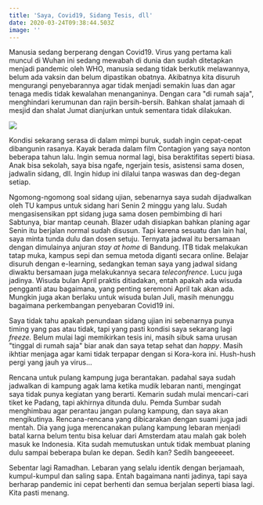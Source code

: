 ```yaml
---
title: 'Saya, Covid19, Sidang Tesis, dll'
date: 2020-03-24T09:38:44.503Z
image: ''
---
```

Manusia sedang berperang dengan Covid19. Virus yang pertama kali muncul di Wuhan ini sedang mewabah di dunia dan sudah ditetapkan menjadi pandemic oleh WHO, manusia sedang tidak berkutik melawannya, belum ada vaksin dan belum dipastikan obatnya. Akibatnya kita disuruh mengurangi penyebarannya agar tidak menjadi semakin luas dan agar tenaga medis tidak kewalahan menanganinya. Dengan cara "di rumah saja", menghindari kerumunan dan rajin bersih-bersih. Bahkan shalat jamaah di mesjid dan shalat Jumat dianjurkan untuk sementara tidak dilakukan. 

![](/img/uploads/covid-19_0-1-.png)

Kondisi sekarang serasa di dalam mimpi buruk, sudah ingin cepat-cepat dibangunin rasanya. Kayak berada dalam film Contagion yang saya nonton beberapa tahun lalu. Ingin semua normal lagi, bisa beraktifitas seperti biasa. Anak bisa sekolah, saya bisa ngafe, ngerjain tesis, asistensi sama dosen, jadwalin sidang, dll. Ingin hidup ini dilalui tanpa waswas dan deg-degan setiap.

Ngomong-ngomong soal sidang ujian, sebenarnya saya sudah dijadwalkan oleh TU kampus untuk sidang hari Senin 2 minggu yang lalu. Sudah mengasisensikan ppt sidang juga sama dosen pembimbing di hari Sabtunya, biar mantap ceunah. Blazer udah disiapkan bahkan planing agar Senin itu berjalan normal sudah disusun. Tapi karena sesuatu dan lain hal, saya minta tunda dulu dan dosen setuju. Ternyata jadwal itu bersamaan dengan dimulainya anjuran *stay at home* di Bandung. ITB tidak melakukan tatap muka, kampus sepi dan semua metoda diganti secara online. Belajar disuruh dengan e-learning, sedangkan teman saya yang jadwal sidang diwaktu bersamaan juga melakukannya secara *teleconfrence*. Lucu juga jadinya. Wisuda bulan April praktis ditiadakan, entah apakah ada wisuda pengganti atau bagaimana, yang penting seremoni April tak akan ada. Mungkin juga akan berlaku untuk wisuda bulan Juli, masih menunggu bagaimana perkembangan penyebaran Covid19 ini. 

Saya tidak tahu apakah penundaan sidang ujian ini sebenarnya punya timing yang pas atau tidak, tapi yang pasti kondisi saya sekarang lagi *freeze.* Belum mulai lagi memikirkan tesis ini, masih sibuk sama urusan "tinggal di rumah saja" biar anak dan saya tetap sehat dan  *happy*. Masih ikhtiar menjaga agar kami tidak terpapar dengan si Kora-kora ini. Hush-hush pergi yang jauh ya virus...

Rencana untuk pulang kampung juga berantakan. padahal saya sudah jadwalkan di kampung agak lama ketika mudik lebaran nanti, mengingat saya tidak punya kegiatan yang berarti. Kemarin sudah mulai mencari-cari tiket ke Padang, tapi akhirnya ditunda dulu. Pemda Sumbar sudah menghimbau agar perantau jangan pulang kampung, dan saya akan mengikutinya. Rencana-rencana yang dibicarakan dengan suami juga jadi mentah. Dia yang juga merencanakan pulang kampung lebaran menjadi batal karna belum tentu bisa keluar dari Amsterdam atau malah gak boleh masuk ke Indonesia. Kita sudah memutuskan untuk tidak membuat planing dulu sampai beberapa bulan ke depan. Sedih kan? Sedih bangeeeeet.

Sebentar lagi Ramadhan. Lebaran yang selalu identik dengan berjamaah, kumpul-kumpul dan saling sapa. Entah bagaimana nanti jadinya, tapi saya berharap pandemic ini cepat berhenti dan semua berjalan seperti biasa lagi. Kita pasti menang.